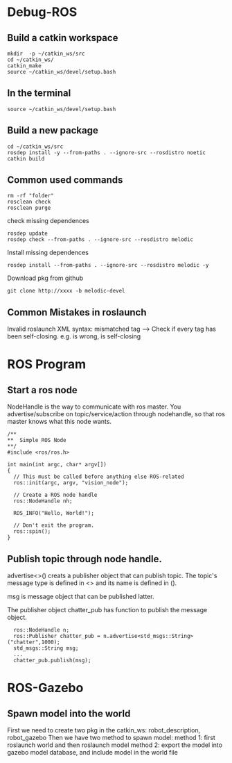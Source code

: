 # Debug-ROS
## Build a catkin workspace
```
mkdir  -p ~/catkin_ws/src
cd ~/catkin_ws/
catkin_make
source ~/catkin_ws/devel/setup.bash
```
## In the terminal
```
source ~/catkin_ws/devel/setup.bash
```
## Build a new package
```
cd ~/catkin_ws/src
rosdep install -y --from-paths . --ignore-src --rosdistro noetic
catkin build
```
## Common used commands
```
rm -rf "folder"
rosclean check 
rosclean purge

```
check missing dependences
```
rosdep update
rosdep check --from-paths . --ignore-src --rosdistro melodic
```
Install missing dependences
```
rosdep install --from-paths . --ignore-src --rosdistro melodic -y
```
Download pkg from github
```
git clone http://xxxx -b melodic-devel
```

## Common Mistakes in roslaunch 
Invalid roslaunch XML syntax: mismatched tag
--> Check if every tag has been self-closing. e.g. <arg hhhhh > is wrong, <arg hhhh /> is self-closing

# ROS Program
## Start a ros node
  NodeHandle is the way to communicate with ros master. You advertise/subscribe on topic/service/action through nodehandle, so that ros master knows what this node wants.
```
/**
**  Simple ROS Node
**/
#include <ros/ros.h>

int main(int argc, char* argv[])
{
  // This must be called before anything else ROS-related
  ros::init(argc, argv, "vision_node");

  // Create a ROS node handle
  ros::NodeHandle nh;

  ROS_INFO("Hello, World!");

  // Don't exit the program.
  ros::spin();
}
```
## Publish topic through node handle.
  advertise<>() creats a publisher object that can publish topic. The topic's message type is defined in <> and its name is defined in (). 
  
  msg is message object that can be published latter.
  
  The publisher object chatter_pub has function to publish the message object.
```
  ros::NodeHandle n;
  ros::Publisher chatter_pub = n.advertise<std_msgs::String>("chatter",1000);
  std_msgs::String msg;
  ...
  chatter_pub.publish(msg);
 ```
  
  
  
# ROS-Gazebo
## Spawn model into the world 
  First we need to create two pkg in the catkin_ws: robot_description, robot_gazebo
  Then we have two method to spawn model:
  method 1: first roslaunch world and then roslaunch model
  method 2: export the model into gazebo model database, and include model in the world file
  
  
  
  
  
  
